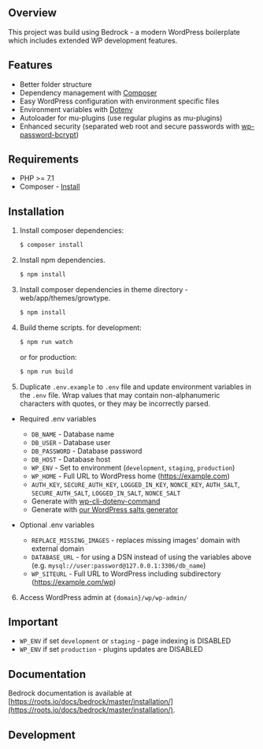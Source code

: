 ## Overview

This project was build using Bedrock - a modern WordPress boilerplate which includes extended WP development features.

## Features

- Better folder structure
- Dependency management with [Composer](https://getcomposer.org)
- Easy WordPress configuration with environment specific files
- Environment variables with [Dotenv](https://github.com/vlucas/phpdotenv)
- Autoloader for mu-plugins (use regular plugins as mu-plugins)
- Enhanced security (separated web root and secure passwords with [wp-password-bcrypt](https://github.com/roots/wp-password-bcrypt))

## Requirements

- PHP >= 7.1
- Composer - [Install](https://getcomposer.org/doc/00-intro.md#installation-linux-unix-osx)

## Installation

1. Install composer dependencies:
   ```sh
   $ composer install
   ```
2. Install npm dependencies.
   ```sh
   $ npm install
   ```
3. Install composer dependencies in theme directory - web/app/themes/growtype.
   ```sh
   $ npm install
   ```
4. Build theme scripts.
   for development:
   ```sh
   $ npm run watch
   ```
   or for production:
   ```sh
   $ npm run build
   ```
5. Duplicate `.env.example` to `.env` file and update environment variables in the `.env` file. Wrap values that may contain non-alphanumeric characters with quotes, or they may be incorrectly parsed.

- Required .env variables
  - `DB_NAME` - Database name
  - `DB_USER` - Database user
  - `DB_PASSWORD` - Database password
  - `DB_HOST` - Database host
  - `WP_ENV` - Set to environment (`development`, `staging`, `production`)
  - `WP_HOME` - Full URL to WordPress home (https://example.com)
  - `AUTH_KEY`, `SECURE_AUTH_KEY`, `LOGGED_IN_KEY`, `NONCE_KEY`, `AUTH_SALT`, `SECURE_AUTH_SALT`, `LOGGED_IN_SALT`, `NONCE_SALT`
  - Generate with [wp-cli-dotenv-command](https://github.com/aaemnnosttv/wp-cli-dotenv-command)
  - Generate with [our WordPress salts generator](https://roots.io/salts.html)

- Optional .env variables
  - `REPLACE_MISSING_IMAGES` - replaces missing images' domain with external domain
  - `DATABASE_URL` - for using a DSN instead of using the variables above (e.g. `mysql://user:password@127.0.0.1:3306/db_name`)
  - `WP_SITEURL` - Full URL to WordPress including subdirectory (https://example.com/wp)

6. Access WordPress admin at `{domain}/wp/wp-admin/`

## Important

- `WP_ENV` if set `development` or `staging` - page indexing is DISABLED
- `WP_ENV` if set `production` - plugins updates are DISABLED

## Documentation

Bedrock documentation is available at [https://roots.io/docs/bedrock/master/installation/](https://roots.io/docs/bedrock/master/installation/).

## Development


